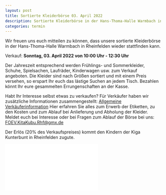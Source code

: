 ```yaml
---
layout: post
title: Sortierte Kleiderbörse 03. April 2022
description: Sortierte Kleiderbörse in der Hans-Thoma-Halle Warmbach in Rheinfelden am 03. April 2022.
categories: termin
---
```


Wir freuen uns euch mitteilen zu können, dass unsere sortierte Kleiderbörse in der Hans-Thoma-Halle Warmbach in Rheinfelden wieder stattfinden kann.

Verkauf:
**Sonntag, 03. April 2022 von 10:00 Uhr - 12:30 Uhr**

Der Jahreszeit entsprechend werden Frühlings- und Sommerkleider, Schuhe, Spielsachen, Laufräder, Kinderwagen usw. zum Verkauf angeboten.
Die Kleider sind nach Größen sortiert und mit einem Preis versehen, so erspart Ihr euch das lästige Suchen an jedem Tisch. 
Bezahlen könnt Ihr eure gesammelten Errungenschaften an der Kasse.

Habt Ihr Interesse selbst etwas zu verkaufen? 
Für Verkäufer haben wir zusätzliche Informationen zusammengestellt: [Allgemeine Verkäuferinformation](/docs/Allgemeine_Verkäuferinfo.pdf)
Hier erfahren Sie alles zum Erwerb der Etiketten, zu den Kosten und zum Ablauf bei Anlieferung und Abholung der Kleider.
Meldet euch bei Interesse oder bei Fragen zum Ablauf der Börse bei uns: <FOEV.KitaKubu.Rhf@gmx.de>

Der Erlös (20% des Verkaufspreises) kommt den Kindern der Kiga Kunterbunt in Rheinfelden zugute.

![Sortierte Kleidung](/images/Plakat_April_2022.pdf)
